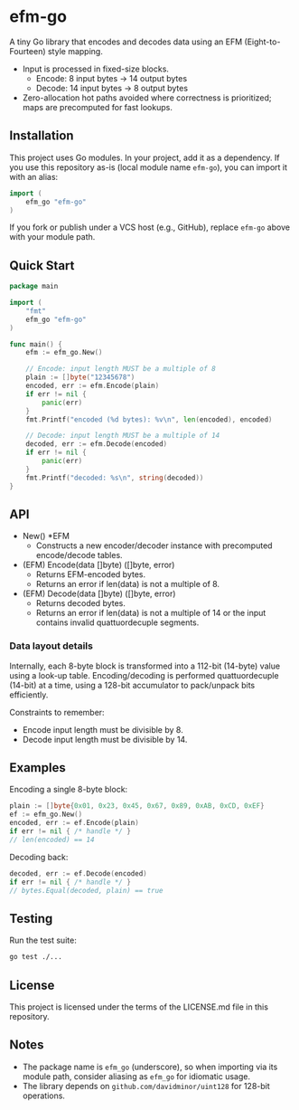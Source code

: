 # efm-go

A tiny Go library that encodes and decodes data using an EFM (Eight-to-Fourteen) style mapping.

- Input is processed in fixed-size blocks.
  - Encode: 8 input bytes -> 14 output bytes
  - Decode: 14 input bytes -> 8 output bytes
- Zero-allocation hot paths avoided where correctness is prioritized; maps are precomputed for fast lookups.

## Installation

This project uses Go modules. In your project, add it as a dependency. If you use this repository as-is (local module name `efm-go`), you can import it with an alias:

```go
import (
    efm_go "efm-go"
)
```

If you fork or publish under a VCS host (e.g., GitHub), replace `efm-go` above with your module path.

## Quick Start

```go
package main

import (
    "fmt"
    efm_go "efm-go"
)

func main() {
    efm := efm_go.New()

    // Encode: input length MUST be a multiple of 8
    plain := []byte("12345678")
    encoded, err := efm.Encode(plain)
    if err != nil {
        panic(err)
    }
    fmt.Printf("encoded (%d bytes): %v\n", len(encoded), encoded)

    // Decode: input length MUST be a multiple of 14
    decoded, err := efm.Decode(encoded)
    if err != nil {
        panic(err)
    }
    fmt.Printf("decoded: %s\n", string(decoded))
}
```

## API

- New() *EFM
  - Constructs a new encoder/decoder instance with precomputed encode/decode tables.
- (EFM) Encode(data []byte) ([]byte, error)
  - Returns EFM-encoded bytes.
  - Returns an error if len(data) is not a multiple of 8.
- (EFM) Decode(data []byte) ([]byte, error)
  - Returns decoded bytes.
  - Returns an error if len(data) is not a multiple of 14 or the input contains invalid quattuordecuple segments.

### Data layout details

Internally, each 8-byte block is transformed into a 112-bit (14-byte) value using a look-up table. Encoding/decoding is performed quattuordecuple (14-bit) at a time, using a 128-bit accumulator to pack/unpack bits efficiently.

Constraints to remember:
- Encode input length must be divisible by 8.
- Decode input length must be divisible by 14.

## Examples

Encoding a single 8-byte block:

```go
plain := []byte{0x01, 0x23, 0x45, 0x67, 0x89, 0xAB, 0xCD, 0xEF}
ef := efm_go.New()
encoded, err := ef.Encode(plain)
if err != nil { /* handle */ }
// len(encoded) == 14
```

Decoding back:

```go
decoded, err := ef.Decode(encoded)
if err != nil { /* handle */ }
// bytes.Equal(decoded, plain) == true
```

## Testing

Run the test suite:

```bash
go test ./...
```

## License

This project is licensed under the terms of the LICENSE.md file in this repository.

## Notes

- The package name is `efm_go` (underscore), so when importing via its module path, consider aliasing as `efm_go` for idiomatic usage.
- The library depends on `github.com/davidminor/uint128` for 128-bit operations.
